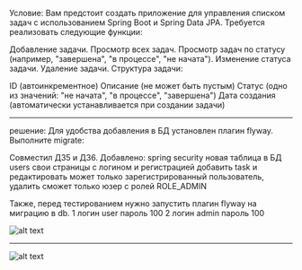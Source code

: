 Условие:
Вам предстоит создать приложение для управления списком задач с использованием Spring Boot и Spring Data JPA. Требуется реализовать следующие функции:

Добавление задачи.
Просмотр всех задач.
Просмотр задач по статусу (например, "завершена", "в процессе", "не начата").
Изменение статуса задачи.
Удаление задачи.
Структура задачи:

ID (автоинкрементное)
Описание (не может быть пустым)
Статус (одно из значений: "не начата", "в процессе", "завершена")
Дата создания (автоматически устанавливается при создании задачи)

-------------------------------------------------------------------------------
решение:
Для удобства добавления в БД установлен плагин flyway.
Выполните migrate: 

Совместил ДЗ5 и ДЗ6.
Добавлено:
spring security
новая таблица в БД users
свои страницы с логином и регистрацией
добавить task и редактировать может только зарегистрированный пользователь, удалить сможет только юзер с ролей ROLE_ADMIN

Также, перед тестированием нужно запустить плагин flyway на миграцию в db.
1 логин user пароль 100
2 логин admin пароль 100

![alt text](https://sun9-22.userapi.com/impg/cUKbCjClOykF1royc1yPHew0Fi4vStowWzxmcg/ICTi0swYXqw.jpg?size=1280x685&quality=95&sign=a60b893faff2b83ed599487ff4caa76d&type=album)

--------------------------------------------------------------------------------
![alt text](https://sun9-77.userapi.com/impg/CQKGA7Zj2HEcN5Glk5sy2oDkx10sKn9MkZ3YhA/hOxUQx4eGVU.jpg?size=1153x506&quality=95&sign=cd969f2df84eff0423e119c97280216f&type=album)



